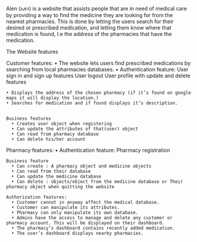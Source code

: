 Alen (አለን) is a website that assists people that are in need of medical care by providing a way to find the medicine they are looking for from the nearest pharmacies. This is done by letting the users search for their desired or prescribed medication, and letting them know where that medication is found, I.e the address of the pharmacies that have the medication.

The Website features

  Customer features:
    • The website lets users find prescribed medications by searching from local pharmacies databases.
    • Authentication feature: 
        User sign in and sign up features
        User logout
        User profile with update and delete features

    • Displays the address of the chosen pharmacy (if it’s found on google maps it will display the location.)
    • Searches for medication and if found displays it’s description.


    Business features
      • Creates user object when registering
      • Can update the attributes of that(user) object
      • Can read from pharmacy database
      • Can delete his/her account

  Pharmacy features:
    • Authentication feature: 
      	Pharmacy registration
      
    Business feature
      • Can create : A pharmacy object and medicine objects
      • Can read from their database
      • Can update the medicine database
      • Can delete : objects/object from the medicine database or Their pharmacy object when quitting the website

    Authorization features:
      • Customer cannot in anyway affect the medical database.
      • Customer can manipulate its attributes.
      • Pharmacy can only manipulate its own database.
      • Admins have the access to manage and delete any customer or pharmacy account. This will be displayed on their dashboard.
      • The pharmacy’s dashboard contains recently added medication.
      • The user’s dashboard displays nearby pharmacies.

